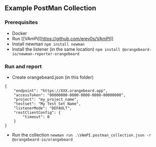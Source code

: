 ## Example PostMan Collection

### Prerequisites
 - Docker
 - Run [[VAmPi][https://github.com/erev0s/VAmPI]]
 - Install newman `npm install newman`
 - Install the listener (in the same location) `npm install @orangebeard-io/newman-reporter-orangebeard`
  
### Run and report
 - Create orangebeard.json (in this folder)

```
{
	"endpoint": "https://XXX.orangebeard.app",
	"accessToken": "00000000-0000-0000-0000-00000000",
	"project": "my_project_name",
	"testset": "My Test Set Name",
	"listenerMode": "DEFAULT", 
	"restClientConfig": {
		"timeout": 0
	}
}
``` 
 - Run the collection `newman run .\VAmPI.postman_collection.json -r @orangebeard-io/orangebeard`

